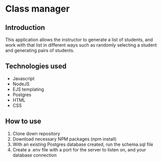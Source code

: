 # Class manager

## Introduction

 This application allows the instructor to generate a list of students, and work with that list in different ways such as randomly selecting a student and generating pairs of students.
 
## Technologies used

- Javascript
- NodeJS
- EJS templating
- Postgres
- HTML
- CSS

## How to use

1. Clone down repository
2. Download necessary NPM packages (npm install)
3. With an existing Postgres database created, run the schema.sql file
4. Create a .env file with a port for the server to listen on, and your database connection
